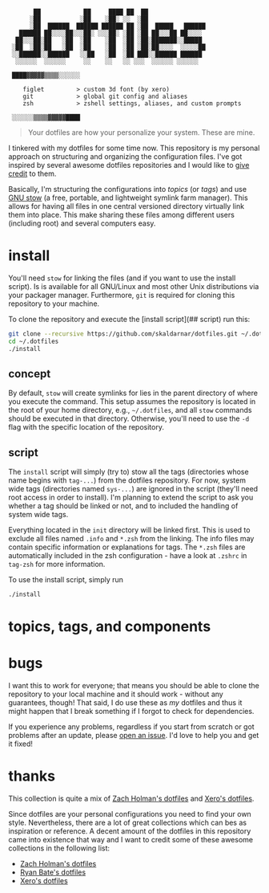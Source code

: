 ```

       ██            ██     ████ ██  ██
      ░██           ░██    ░██░ ░░  ░██
      ░██  ██████  ██████ ██████ ██ ░██  █████   ██████
   ██████ ██░░░░██░░░██░ ░░░██░ ░██ ░██ ██░░░██ ██░░░░
  ██░░░██░██   ░██  ░██    ░██  ░██ ░██░███████░░█████
 ░██  ░██░██   ░██  ░██    ░██  ░██ ░██░██░░░░  ░░░░░██
 ░░██████░░██████   ░░██   ░██  ░██ ███░░██████ ██████
  ░░░░░░  ░░░░░░     ░░    ░░   ░░ ░░░  ░░░░░░ ░░░░░░

 ████▓▓▓▓▓▒▒▒▒░░░░░░

    figlet         > custom 3d font (by xero)
    git            > global git config and aliases
    zsh            > zshell settings, aliases, and custom prompts

 ░░░░░░▒▒▒▒▓▓▓▓▓████
```

> Your dotfiles are how your personalize your system. These are mine.

I tinkered with my dotfiles for some time now. This repository is my personal approach on structuring and organizing the configuration files. I've got inspired by several awesome dotfiles repositories and I would like to [give credit](#thanks) to them.

Basically, I'm structuring the configurations into _topics_ (or _tags_) and use [GNU stow](www.gnu.org/software/stow) (a free, portable, and lightweight symlink farm manager). This allows for having all files in one central versioned directory virtually link them into place. This make sharing these files among different users (including root) and several computers easy.

# install

You'll need `stow` for linking the files (and if you want to use the install script). Is is available for all GNU/Linux and most other Unix distributions via your packager manager. Furthermore, `git` is required for cloning this repository to your machine.

To clone the repository and execute the [install script](## script) run this:
```sh
git clone --recursive https://github.com/skaldarnar/dotfiles.git ~/.dotfiles
cd ~/.dotfiles
./install
```

## concept
By default, `stow` will create symlinks for lies in the parent directory of where you execute the command. This setup assumes the repository is located in the root of your home directory, e.g., `~/.dotfiles`, and all `stow` commands should be executed in that directory. Otherwise, you'll need to use the `-d` flag with the specific location of the repository.

## script
The `install` script will simply (try to) stow all the tags (directories whose name begins with `tag-...`) from the dotfiles repository. For now, system wide tags (directories named `sys-...`) are ignored in the script (they'll need root access in order to install). I'm planning to extend the script to ask you whether a tag should be linked or not, and to included the handling of system wide tags.

Everything located in the `init` directory will be linked first. This is used to exclude all files named `.info` and `*.zsh` from the linking. The info files may contain specific information or explanations for tags. The `*.zsh` files are automatically included in the zsh configuration - have a look at `.zshrc` in `tag-zsh` for more information.

To use the install script, simply run
```sh
./install
```

# topics, tags, and components

# bugs

I want this to work for everyone; that means you should be able to clone the repository to your local machine and it should work - without any guarantees, though! That said, I do use these as _my_ dotfiles and thus it might happen that I break something if I forgot to check for dependencies.

If you experience any problems, regardless if you start from scratch or got problems after an update, please [open an issue](https://github.com/skaldarnar/dotfiles/issues). I'd love to help you and get it fixed!


# thanks

This collection is quite a mix of [Zach Holman's dotfiles](https://github.com/holman/dotfiles) and [Xero's dotfiles](https://github.com/xero/dotfiles).

Since dotfiles are your personal configurations you need to find your own style. Nevertheless, there are a lot of great collections which can bes as inspiration or reference. A decent amount of the dotfiles in this repository came into existence that way and I want to credit some of these awesome collections in the following list:

* [Zach Holman's dotfiles](https://github.com/holman/dotfiles)
* [Ryan Bate's dotfiles](https://github.com/ryanb/dotfiles)
* [Xero's dotfiles](https://github.com/xero/dotfiles)
